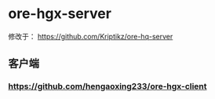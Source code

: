 # ore-hgx-server
修改于： https://github.com/Kriptikz/ore-hq-server

## 客户端
### https://github.com/hengaoxing233/ore-hgx-client

